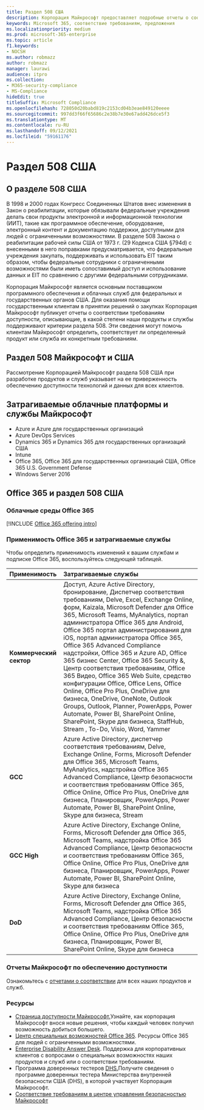 ```yaml
---
title: Раздел 508 США
description: Корпорация Майкрософт предоставляет подробные отчеты о соответствии требованиям доступности для многих облачных служб, описывающих возможности доступности этих служб.
keywords: Microsoft 365, соответствие требованиям, предложения
ms.localizationpriority: medium
ms.prod: microsoft-365-enterprise
ms.topic: article
f1.keywords:
- NOCSH
ms.author: robmazz
author: robmazz
manager: laurawi
audience: itpro
ms.collection:
- M365-security-compliance
- MS-Compliance
hideEdit: true
titleSuffix: Microsoft Compliance
ms.openlocfilehash: 728050d20babd819c2153cd04b3eae849120eeee
ms.sourcegitcommit: 997dd3f66f65686c2e38b7e30e67add426dce5f3
ms.translationtype: MT
ms.contentlocale: ru-RU
ms.lasthandoff: 09/12/2021
ms.locfileid: "59161176"
---
```

# <a name="us-section-508"></a>Раздел 508 США

## <a name="about-us-section-508"></a>О разделе 508 США

В 1998 и 2000 годах Конгресс Соединенных Штатов внес изменения в Закон о реабилитации, которые обязывали федеральные учреждения делать свои продукты электронной и информационной технологии (ИИТ), такие как программное обеспечение, оборудование, электронный контент и документацию поддержки, доступными для людей с ограниченными возможностями. В разделе 508 Закона о реабилитации рабочей силы США от 1973 г. (29 Кодекса США §794d) с внесенными в него поправками предусматривается, что федеральные учреждения закупать, поддерживать и использовать EIT таким образом, чтобы федеральные сотрудники с ограниченными возможностями были иметь сопоставимый доступ и использование данных и EIT по сравнению с другими федеральными сотрудниками.

Корпорация Майкрософт является основным поставщиком программного обеспечения и облачных служб для федеральных и государственных органов США.  Для оказания помощи государственным клиентам в принятии решений о закупках Корпорация Майкрософт публикует отчеты о соответствии требованиям доступности, описывающие, в какой степени наши продукты и службы поддерживают критерии раздела 508.  Эти сведения могут помочь клиентам Майкрософт определить, соответствует ли определенный продукт или служба их конкретным требованиям.

## <a name="microsoft-and-us-section-508"></a>Раздел 508 Майкрософт и США

Рассмотрение Корпорацией Майкрософт раздела 508 США при разработке продуктов и служб указывает на ее приверженность обеспечению доступности технологий и данных для всех клиентов.

## <a name="microsoft-in-scope-cloud-platforms--services"></a>Затрагиваемые облачные платформы и службы Майкрософт

- Azure и Azure для государственных организаций
- Azure DevOps Services
- Dynamics 365 и Dynamics 365 для государственных организаций США
- Intune
- Office 365, Office 365 для государственных организаций США, Office 365 U.S. Government Defense
- Windows Server 2016

## <a name="office-365-and-us-section-508"></a>Office 365 и раздел 508 США

### <a name="office-365-cloud-environments"></a>Облачные среды Office 365

[!INCLUDE [Office 365 offering intro](../includes/o365-offering-introduction.md)]

### <a name="office-365-applicability-and-in-scope-services"></a>Применимость Office 365 и затрагиваемые службы

Чтобы определить применимость изменений к вашим службам и подписке Office 365, воспользуйтесь следующей таблицей.

| **Применимость** | **Затрагиваемые службы** |
|:------------------|:----------------------|
| **Коммерческий сектор** | Доступ, Azure Active Directory, бронирование, Диспетчер соответствия требованиям, Delve, Excel, Exchange Online, форм, Kaizala, Microsoft Defender для Office 365, Microsoft Teams, MyAnalytics, портал администратора Office 365 для Android, Office 365 портал администрирования для iOS, портал администратора Office 365, Office 365 Advanced Compliance надстройки, Office 365 и Azure AD, Office 365 бизнес Center, Office 365 Security &, Центр соответствия требованиям, Office 365 Видео, Office 365 Web Suite, средство конфигурации Office, Office Lens, Office Online, Office Pro Plus, OneDrive для бизнеса, OneDrive, OneNote, Outlook Groups, Outlook, Planner, PowerApps, Power Automate, Power BI, SharePoint Online, SharePoint, Skype для бизнеса, StaffHub, Stream , To-Do, Visio, Word, Yammer  |
| **GCC** | Azure Active Directory, диспетчер соответствия требованиям, Delve, Exchange Online, Forms, Microsoft Defender для Office 365, Microsoft Teams, MyAnalytics, надстройка Office 365 Advanced Compliance, Центр безопасности и соответствия требованиям Office 365, Office Online, Office Pro Plus, OneDrive для бизнеса, Планировщик, PowerApps, Power Automate, Power BI, SharePoint Online, Skype для бизнеса, Stream |
| **GCC High** | Azure Active Directory, Exchange Online, Forms, Microsoft Defender для Office 365, Microsoft Teams, надстройка Office 365 Advanced Compliance, Центр безопасности и соответствия требованиям Office 365, Office Online, Office Pro Plus, OneDrive для бизнеса, Планировщик, PowerApps, Power Automate, Power BI, SharePoint Online, Skype для бизнеса |
| **DoD** | Azure Active Directory, Exchange Online, Forms, Microsoft Defender для Office 365, Microsoft Teams, надстройка Office 365 Advanced Compliance, Центр безопасности и соответствия требованиям Office 365, Office Online, Office Pro Plus, OneDrive для бизнеса, Планировщик, Power BI, SharePoint Online, Skype для бизнеса |

### <a name="microsoft-accessibility-conformance-reports"></a>Отчеты Майкрософт по обеспечению доступности

Ознакомьтесь с [отчетами о соответствии](https://cloudblogs.microsoft.com/industry-blog/government/2018/09/11/accessibility-conformance-reports/) для всех наших продуктов и служб.

### <a name="resources"></a>Ресурсы

- [Страница доступности Майкрософт.](https://go.microsoft.com/fwlink/p/?linkid=2051579)Узнайте, как корпорация Майкрософт внося новые решения, чтобы каждый человек получил возможность добиться большего.
- [Центр специальных возможностей Office 365](https://go.microsoft.com/fwlink/p/?linkid=2051801). Ресурсы Office 365 для людей с ограниченными возможностями.
- [Enterprise Disability Answer Desk](https://go.microsoft.com/fwlink/p/?linkid=2050890). Поддержка для корпоративных клиентов с вопросами о специальных возможностях наших продуктов и служб или о соответствии требованиям.
- Программа доверенных тестеров [DHS.](https://go.microsoft.com/fwlink/?linkid=2052171)Получите сведения о программе доверенных тестера Министерства внутренней безопасности США (DHS), в которой участвует Корпорация Майкрософт.
- [Соответствие требованиям в центре управления безопасностью Майкрософт](https://www.microsoft.com/trust-center/compliance/compliance-overview)
